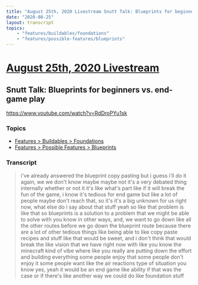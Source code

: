 ```yaml
---
title: "August 25th, 2020 Livestream Snutt Talk: Blueprints for beginners vs. end-game play"
date: "2020-08-25"
layout: transcript
topics:
    - "features/buildables/foundations"
    - "features/possible-features/blueprints"
---
```

# [August 25th, 2020 Livestream](../2020-08-25.md)
## Snutt Talk: Blueprints for beginners vs. end-game play
https://www.youtube.com/watch?v=RdDroPYu1sk

### Topics
* [Features > Buildables > Foundations](../topics/features/buildables/foundations.md)
* [Features > Possible Features > Blueprints](../topics/features/possible-features/blueprints.md)

### Transcript

> i've already answered the blueprint copy pasting but i guess i'll do it again, we we don't know maybe maybe not it's a very debated thing internally whether or not it it's like what's part like if it will break the fun of the game, i know it's tedious for end game but like a lot of people maybe don't reach that, so it's it's a big unknown for us right now, what else do i say about that stuff yeah so like that problem is like that so blueprints is a solution to a problem that we might be able to solve with you know in other ways, and, we want to go down like all the other routes before we go down the blueprint route because there are a lot of other tedious things like being able to like copy paste recipes and stuff like that would be sweet, and i don't think that would break the like vision that we have right now with like you know the minecraft kind of vibe where like you really are putting down the effort and building everything some people enjoy that some people don't enjoy it some people want like the air reactions type of situation you know yes, yeah it would be an end game like ability if that was the case or if there's like another way we could do like foundation stuff

